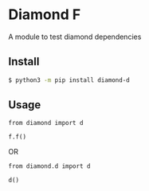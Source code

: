 # Diamond F

A module to test diamond dependencies

## Install
```bash
$ python3 -m pip install diamond-d
```

## Usage 
```python3
from diamond import d

f.f()
```

OR

```python3
from diamond.d import d

d()
```
